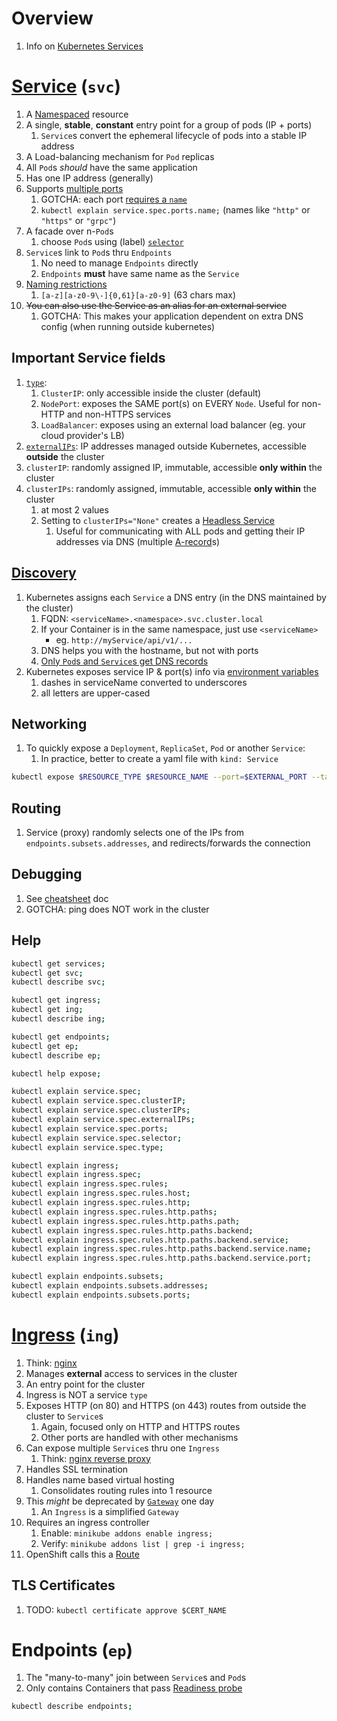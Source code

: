# Overview
1. Info on [Kubernetes Services](https://kubernetes.io/docs/concepts/services-networking/service/)


# [Service](https://kubernetes.io/docs/concepts/services-networking/service/) (`svc`)
1. A [Namespaced](https://kubernetes.io/docs/concepts/overview/working-with-objects/namespaces/) resource
1. A single, **stable**, **constant** entry point for a group of pods (IP + ports)
    1. `Service`s convert the ephemeral lifecycle of pods into a stable IP address
1. A Load-balancing mechanism for `Pod` replicas    
1. All `Pod`s *should* have the same application
1. Has one IP address (generally)
1. Supports [multiple ports](https://kubernetes.io/docs/concepts/services-networking/service/#multi-port-services)
    1. GOTCHA: each port [requires a `name`](https://kubernetes.io/docs/concepts/services-networking/service/#multi-port-services)
    1. `kubectl explain service.spec.ports.name;` (names like `"http"` or `"https"` or `"grpc"`)
1. A facade over n-`Pod`s
    1. choose `Pod`s using (label) [`selector`](https://kubernetes.io/docs/concepts/overview/working-with-objects/labels/)
1. `Service`s link to `Pod`s thru `Endpoints`
    1. No need to manage `Endpoints` directly
    1. `Endpoints` **must** have same name as the `Service`
1. [Naming restrictions](https://kubernetes.io/docs/concepts/overview/working-with-objects/names/#rfc-1035-label-names)
    1. `[a-z][a-z0-9\-]{0,61}[a-z0-9]`  (63 chars max)
1. ~~You can also use the Service as an alias for an external service~~
    1. GOTCHA: This makes your application dependent on extra DNS config (when running outside kubernetes)


## Important Service fields
1. [`type`](https://kubernetes.io/docs/concepts/services-networking/service/#publishing-services-service-types):
    1. `ClusterIP`: only accessible inside the cluster (default)
    1. `NodePort`: exposes the SAME port(s) on EVERY `Node`.  Useful for non-HTTP and non-HTTPS services
    1. `LoadBalancer`: exposes using an external load balancer (eg. your cloud provider's LB)
1. [`externalIPs`](https://kubernetes.io/docs/concepts/services-networking/service/#external-ips): IP addresses managed outside Kubernetes, accessible **outside** the cluster
1. `clusterIP`: randomly assigned IP, immutable, accessible **only within** the cluster
1. `clusterIPs`: randomly assigned, immutable, accessible **only within** the cluster
    1. at most 2 values
    1. Setting to `clusterIPs="None"` creates a [Headless Service](https://kubernetes.io/docs/concepts/services-networking/service/#headless-services)
        1. Useful for communicating with ALL pods and getting their IP addresses via DNS (multiple [A-record](https://support.dnsimple.com/articles/a-record/)s)


## [Discovery](https://kubernetes.io/docs/concepts/services-networking/service/#discovering-services)
1. Kubernetes assigns each `Service` a DNS entry (in the DNS maintained by the cluster)
    1. FQDN: `<serviceName>.<namespace>.svc.cluster.local`
    1. If your Container is in the same namespace, just use `<serviceName>`
        - eg. `http://myService/api/v1/...`
    1. DNS helps you with the hostname, but not with ports
    1. [Only `Pod`s and `Service`s get DNS records](https://kubernetes.io/docs/concepts/services-networking/dns-pod-service/#dns-records)
1. Kubernetes exposes service IP & port(s) info via [environment variables](https://kubernetes.io/docs/concepts/services-networking/service/#environment-variables)
    1. dashes in serviceName converted to underscores
    1. all letters are upper-cased


## Networking
1. To quickly expose a `Deployment`, `ReplicaSet`, `Pod` or another `Service`:
    1. In practice, better to create a yaml file with `kind: Service`
```sh
kubectl expose $RESOURCE_TYPE $RESOURCE_NAME --port=$EXTERNAL_PORT --target-port=$PORT_IN_CONTAINER;
```


## Routing
1. Service (proxy) randomly selects one of the IPs from `endpoints.subsets.addresses`, and redirects/forwards the connection


## Debugging
1. See [cheatsheet](./cheatsheet.k8s.md) doc
1. GOTCHA: ping does NOT work in the cluster


## Help
```sh
kubectl get services;
kubectl get svc;
kubectl describe svc;

kubectl get ingress;
kubectl get ing;
kubectl describe ing;

kubectl get endpoints;
kubectl get ep;
kubectl describe ep;

kubectl help expose;

kubectl explain service.spec;
kubectl explain service.spec.clusterIP;
kubectl explain service.spec.clusterIPs;
kubectl explain service.spec.externalIPs;
kubectl explain service.spec.ports;
kubectl explain service.spec.selector;
kubectl explain service.spec.type;

kubectl explain ingress;
kubectl explain ingress.spec;
kubectl explain ingress.spec.rules;
kubectl explain ingress.spec.rules.host;
kubectl explain ingress.spec.rules.http;
kubectl explain ingress.spec.rules.http.paths;
kubectl explain ingress.spec.rules.http.paths.path;
kubectl explain ingress.spec.rules.http.paths.backend;
kubectl explain ingress.spec.rules.http.paths.backend.service;
kubectl explain ingress.spec.rules.http.paths.backend.service.name;
kubectl explain ingress.spec.rules.http.paths.backend.service.port;

kubectl explain endpoints.subsets;
kubectl explain endpoints.subsets.addresses;
kubectl explain endpoints.subsets.ports;
```


# [Ingress](https://kubernetes.io/docs/concepts/services-networking/ingress/) (`ing`)
1. Think: [nginx](https://www.nginx.com/)
1. Manages **external** access to services in the cluster
1. An entry point for the cluster
1. Ingress is NOT a service `type`
1. Exposes HTTP (on 80) and HTTPS (on 443) routes from outside the cluster to `Service`s
    1. Again, focused only on HTTP and HTTPS routes
    1. Other ports are handled with other mechanisms
1. Can expose multiple `Service`s thru one `Ingress`
    1. Think: [nginx reverse proxy](https://docs.nginx.com/nginx/admin-guide/web-server/reverse-proxy/)
1. Handles SSL termination
1. Handles name based virtual hosting
    1. Consolidates routing rules into 1 resource
1. This *might* be deprecated by [`Gateway`](https://kubernetes.io/docs/concepts/services-networking/gateway/) one day
    1. An `Ingress` is a simplified `Gateway`
1. Requires an ingress controller
    1. Enable: `minikube addons enable ingress;`
    1. Verify: `minikube addons list | grep -i ingress;`
1. OpenShift calls this a [Route](https://docs.openshift.com/container-platform/4.14/networking/routes/route-configuration.html)


## TLS Certificates
1. TODO: `kubectl certificate approve $CERT_NAME`


# Endpoints (`ep`)
1. The "many-to-many" join between `Service`s and `Pod`s
1. Only contains Containers that pass [Readiness probe](https://kubernetes.io/docs/tasks/configure-pod-container/configure-liveness-readiness-startup-probes/#define-readiness-probes)
```sh
kubectl describe endpoints;
```
